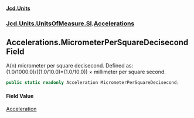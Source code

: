#### [Jcd.Units](index.md 'index')
### [Jcd.Units.UnitsOfMeasure.SI](Jcd.Units.UnitsOfMeasure.SI.md 'Jcd.Units.UnitsOfMeasure.SI').[Accelerations](Accelerations.md 'Jcd.Units.UnitsOfMeasure.SI.Accelerations')

## Accelerations.MicrometerPerSquareDecisecond Field

A(n) micrometer per square decisecond. Defined as: (1.0/1000.0)/((1.0/10.0)*(1.0/10.0)) × millimeter per square second.

```csharp
public static readonly Acceleration MicrometerPerSquareDecisecond;
```

#### Field Value
[Acceleration](Acceleration.md 'Jcd.Units.UnitTypes.Acceleration')